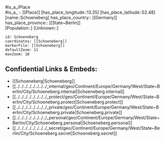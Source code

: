 ﻿---
location: [52.48,13.35] 
mapzoom: [7,12] 
mapmarker: city 
type: City
tags:
- geo/City


SpocWebEntityId: 34138
isDeleted: false
confidential: public

---
#is_a_/Place  
#is_a_ :: [[Place]] 
[has_place_longitude::13.35] 
[has_place_latitude::52.48] 
[name::Schoeneberg] 
has_place_country:: [[Germany]]  
has_place_province:: [[State~Berlin]]  
[Population::] 
[Unknown::] 


```leaflet
id: Schoeneberg
coordinates: [[Schoeneberg]] 
markerFile: [[Schoeneberg]] 
defaultZoom: 11 
maxZoom: 18
```


## Confidential Links & Embeds: 
- [[Schoeneberg|Schoeneberg]]  
- [[../../../../../../../../_internal/geo/Continent/Europe/Germany/West/State~Berlin/City/Schoeneberg.internal|Schoeneberg.internal]] 
- [[../../../../../../../../_protect/geo/Continent/Europe/Germany/West/State~Berlin/City/Schoeneberg.protect|Schoeneberg.protect]] 
- [[../../../../../../../../_private/geo/Continent/Europe/Germany/West/State~Berlin/City/Schoeneberg.private|Schoeneberg.private]] 
- [[../../../../../../../../_personal/geo/Continent/Europe/Germany/West/State~Berlin/City/Schoeneberg.personal|Schoeneberg.personal]] 
- [[../../../../../../../../_secret/geo/Continent/Europe/Germany/West/State~Berlin/City/Schoeneberg.secret|Schoeneberg.secret]] 
